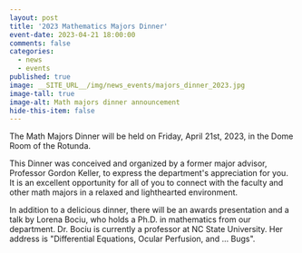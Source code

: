 ```yaml
---
layout: post
title: '2023 Mathematics Majors Dinner'
event-date: 2023-04-21 18:00:00
comments: false
categories:
  - news
  - events
published: true
image: __SITE_URL__/img/news_events/majors_dinner_2023.jpg
image-tall: true
image-alt: Math majors dinner announcement
hide-this-item: false
---
```


The Math Majors Dinner will be held on Friday, April 21st, 2023, in the Dome Room of the Rotunda.


This Dinner was conceived and organized by a former major advisor, Professor Gordon Keller, to express the department's appreciation for you. It is an excellent opportunity for all of you to connect with the faculty and other math majors in a relaxed and lighthearted environment.

In addition to a delicious dinner, there will be an awards presentation and a talk by Lorena Bociu, who holds a Ph.D. in mathematics from our department. Dr. Bociu is currently a professor at NC State University. Her address is "Differential Equations, Ocular Perfusion, and ... Bugs".
